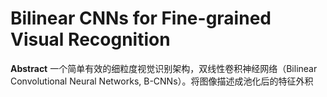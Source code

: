 # Bilinear CNNs for Fine-grained Visual Recognition

**Abstract** 一个简单有效的细粒度视觉识别架构，双线性卷积神经网络（Bilinear Convolutional Neural Networks, B-CNNs）。将图像描述成池化后的特征外积